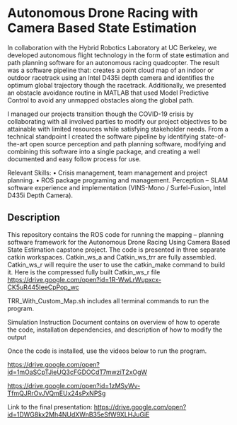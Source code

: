 # Autonomous Drone Racing with Camera Based State Estimation

In collaboration with the Hybrid Robotics Laboratory at UC Berkeley, we developed autonomous flight technology in the form of state estimation and path planning software for an autonomous racing quadcopter. The result was a software pipeline that: creates a point cloud map of an indoor or outdoor racetrack using an Intel D435i depth camera and identifies the optimum global trajectory though the racetrack. Additionally, we presented an obstacle avoidance routine in MATLAB that used Model Predictive Control to avoid any unmapped obstacles along the global path.

I managed our projects transition though the COVID-19 crisis by collaborating with all involved parties to modify our project objectives to be attainable with limited resources while satisfying stakeholder needs. From a technical standpoint I created the software pipeline by identifying state-of-the-art open source perception and path planning software, modifying and combining this software into a single package, and creating a well documented and easy follow process for use. 

Relevant Skills: 
•	Crisis management, team management and project planning. 
•	ROS package programing and management. Perception – SLAM software experience and implementation (VINS-Mono / Surfel-Fusion, Intel D435i Depth Camera). 




## Description
This repository contains the ROS code for running the mapping – planning software framework for the Autonomous Drone Racing Using Camera Based State Estimation capstone project. The code is presented in three separate catkin workspaces. 
Catkin_ws_a and Catkin_ws_trr are fully assembled.
Catkin_ws_r will require the user to use the catkin_make command to build it. 
Here is the compressed fully built Catkin_ws_r file https://drive.google.com/open?id=1R-WwLrWupxcx-CK5uR445IeeCpPop_wc

TRR_With_Custom_Map.sh includes all terminal commands to run the program. 

Simulation Instruction Document contains on overview of how to operate the code, installation dependencies, and description of how to modify the output

Once the code is installed, use the videos below to run the program.

https://drive.google.com/open?id=1mOaSCpTJieUQ3cFGDOCdT7mwziT2xOgW

https://drive.google.com/open?id=1zMSyWv-TfmQJRrOvJVQmEUx24sPxNPSg

Link to the final presentation: https://drive.google.com/open?id=1DWG8kx2Mh4NUdXWnB35eSfW9XLHJuGiE
